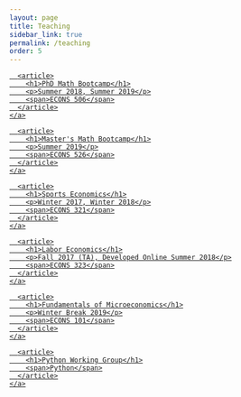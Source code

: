 ```yaml
---
layout: page
title: Teaching
sidebar_link: true
permalink: /teaching
order: 5
---
```


<!-- Maybe add a description of some sort? -->
<!--
#### [PhD Math Bootcamp]({{ site.baseurl }}/teaching/math_bootcamp_2019) (ECONS 506)

> <span style="font-size:.75em; color:#808080">The course covers topics including: Proofs, Set Theory, Real Analysis, Linear Algebra, Multivariate Calculus, and Optimization.</span>\\
> <span style="font-size:.75em; color:#808080">[Click here for the current Math Bootcamp (Summer 2019)]({{ site.baseurl }}/teaching/math_bootcamp_2019)</span>\\
> <span style="font-size:.75em; color:#808080">[Click here for last year's Math Bootcamp (Summer 2018)]({{ site.baseurl }}/teaching/math_bootcamp)</span>

#### [Master's Math Bootcamp]({{ site.baseurl }}/teaching/masters_math_bootcamp_2019) (ECONS 526)

> <span style="font-size:.75em; color:#808080">The course covers topics including: Single Variable Calculus, Multivariate Calculus, Linear Algebra, and Optimization.</span>\\
> <span style="font-size:.75em; color:#808080">[Click here for the current Math Bootcamp (Summer 2019)]({{ site.baseurl }}/teaching/masters_math_bootcamp_2019)</span>

#### [Sports Economics]({{ site.baseurl }}/teaching/321) (ECONS 321)

> <span style="font-size:.75em; color:#808080">Economic aspects of American sports; fan demand; advertising; team output decisions; league/conference organization; government and sports.</span>\\
> <span style="font-size:.75em; color:#808080">Winter 2017, Winter 2018</span>

#### Labor Economics (ECONS 323) (Created and developed online course)

> <span style="font-size:.75em; color:#808080">Functioning of labor markets; introduction to collective bargaining and labor law.</span>\\
> <span style="font-size:.75em; color:#808080">Fall 2017 (TA), Summer 2018</span>

#### [Python Working Group]({{ site.baseurl }}/teaching/python)

> <span style="font-size:.75em; color:#808080">Community griven group with weekly presentations given by its members.</span>\\
> <span style="font-size:.75em; color:#808080">Active member and presenter</span>


-->

<div class="band">
  <div class="item-1">
    <a href="/teaching/math_bootcamp_2019" class="card">
      <div class="thumb" style="background-image: url(../../assets/img/IMG_5988.JPG);"></div>
      
      <article>
        <h1>PhD Math Bootcamp</h1>
        <p>Summer 2018, Summer 2019</p>
        <span>ECONS 506</span>
      </article>
    </a>
  </div>

  <div class="item-1">
    <a href="/teaching/masters_math_bootcamp_2019" class="card">
      <div class="thumb" style="background-image: url(../../assets/img/teaching_pics/IMG_6007.JPG);"></div>
      
      <article>
        <h1>Master's Math Bootcamp</h1>
        <p>Summer 2019</p>
        <span>ECONS 526</span>
      </article>
    </a>
  </div>

  <div class="item-2">
    <a href="/teaching/321" class="card">
      <div class="thumb" style="background-image: url(../../assets/img/teaching_pics/IMG_5997.JPG);"></div>
      
      <article>
        <h1>Sports Economics</h1>
        <p>Winter 2017, Winter 2018</p>
        <span>ECONS 321</span>
      </article>
    </a>
  </div>

  <div class="item-2">
    <a href="/teaching/labor_econ" class="card">
      <div class="thumb" style="background-image: url(../../assets/img/teaching_pics/IMG_6033.JPG);"></div>
      
      <article>
        <h1>Labor Economics</h1>
        <p>Fall 2017 (TA), Developed Online Summer 2018</p>
        <span>ECONS 323</span>
      </article>
    </a>
  </div>

  <div class="item-2">
    <a href="/teaching/micro_101" class="card">
      <div class="thumb" style="background-image: url(../../assets/img/teaching_pics/IMG_6043.JPG);"></div>
      
      <article>
        <h1>Fundamentals of Microeconomics</h1>
        <p>Winter Break 2019</p>
        <span>ECONS 101</span>
      </article>
    </a>
  </div>

  <div class="item-2">
    <a href="/teaching/python" class="card">
      <div class="thumb" style="background-image: url(../../assets/img/teaching_pics/IMG_6008.JPG);"></div>
      
      <article>
        <h1>Python Working Group</h1>
        <span>Python</span>
      </article>
    </a>
  </div>

  
  

  
</div>